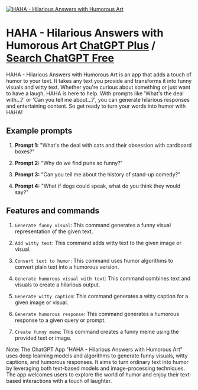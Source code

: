 
[![HAHA - Hilarious Answers with Humorous Art](https://files.oaiusercontent.com/file-vE1k6zY4Y1etZEWjKe4pbTse?se=2123-10-17T08%3A17%3A01Z&sp=r&sv=2021-08-06&sr=b&rscc=max-age%3D31536000%2C%20immutable&rscd=attachment%3B%20filename%3D45a592fc-aaf0-4268-abfc-b8c8d3eb678c.png&sig=cfW91IfAceq4erKb/pjMq5Sf%2B7Fo03RhTDMvl5LoIus%3D)](https://chat.openai.com/g/g-PA1pPrbr4-haha-hilarious-answers-with-humorous-art)

# HAHA - Hilarious Answers with Humorous Art [ChatGPT Plus](https://chat.openai.com/g/g-PA1pPrbr4-haha-hilarious-answers-with-humorous-art) / [Search ChatGPT Free](https://gptcall.net/index.html#/?search=HAHA%20-%20Hilarious%20Answers%20with%20Humorous%20Art)

HAHA - Hilarious Answers with Humorous Art is an app that adds a touch of humor to your text. It takes any text you provide and transforms it into funny visuals and witty text. Whether you're curious about something or just want to have a laugh, HAHA is here to help. With prompts like 'What's the deal with...?' or 'Can you tell me about...?', you can generate hilarious responses and entertaining content. So get ready to turn your words into humor with HAHA!

## Example prompts

1. **Prompt 1:** "What's the deal with cats and their obsession with cardboard boxes?"

2. **Prompt 2:** "Why do we find puns so funny?"

3. **Prompt 3:** "Can you tell me about the history of stand-up comedy?"

4. **Prompt 4:** "What if dogs could speak, what do you think they would say?"

## Features and commands

1. `Generate funny visual`: This command generates a funny visual representation of the given text.

2. `Add witty text`: This command adds witty text to the given image or visual.

3. `Convert text to humor`: This command uses humor algorithms to convert plain text into a humorous version.

4. `Generate humorous visual with text`: This command combines text and visuals to create a hilarious output.

5. `Generate witty caption`: This command generates a witty caption for a given image or visual.

6. `Generate humorous response`: This command generates a humorous response to a given query or prompt.

7. `Create funny meme`: This command creates a funny meme using the provided text or image.

Note: The ChatGPT App "HAHA - Hilarious Answers with Humorous Art" uses deep learning models and algorithms to generate funny visuals, witty captions, and humorous responses. It aims to turn ordinary text into humor by leveraging both text-based models and image-processing techniques. The app welcomes users to explore the world of humor and enjoy their text-based interactions with a touch of laughter.



